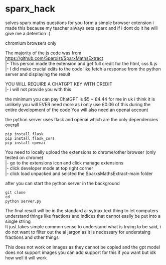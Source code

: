 # sparx_hack
solves sparx maths questions for you form a simple browser extension 
i made this because my teacher always sets sparx and if i dont do it he will give me a detention :(

chromium browsers only

The majority of the js code was from https://github.com/Sparxist/SparxMathsExtract  
|- This person made the extension and get full credit for the html, css & js  
|- I did make crucial edits to the code like fetch a response from the python server and displaying the result  

YOU WILL REQUIRE A CHATGPT KEY WITH CREDIT  
|- i will not provide you with this  

the minimum you can pay ChatGPT is $5 ~ £4.44 for me in uk
i think it is unlikely you will EVER need more as i only use £0.06 of this during the entire development of the code
You will also need an openai account

the python server uses flask and openai which are the only dependencies overall

    pip install flask
    pip install flask_cors
    pip install openai

You need to locally upload the extensions to chrome/other browser (only tested on chrome)  
|- go to the extensions icon and click manage extensions  
|- click developer mode at top right corner  
|- click load unpacked and selcted the SparxsMathsExtract-main folder  

after you can start the python server in the background

    git clone 
    cd 
    python server.py

The final result will be in the standard ai sytnax text thing to let computers understand things like fractions and indices that cannot easily be put into a single string  
It just takes simple common sense to understand what is trying to be said, i do not want to filter out the ai jargon as it is necessary for understaing fractions and other things 

This does not work on images as they cannot be copied and the gpt model does not support images
you can add support for this if you want but idk how well it will work
